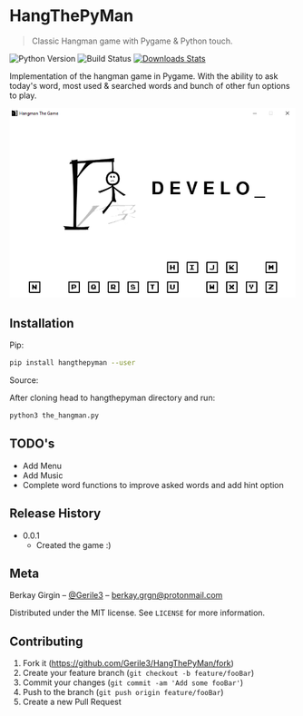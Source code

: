 # HangThePyMan

> Classic Hangman game with Pygame & Python touch.

![Python Version][pypi-image]
![Build Status][pypi-status]
[![Downloads Stats][pypi-version]][pypi-url]

Implementation of the hangman game in Pygame. With the ability to ask today's word, most used & searched words and bunch of other fun options to play.

![screen1](screenshots/screen1.png)

## Installation

Pip:

```sh
pip install hangthepyman --user
```

Source:

After cloning head to hangthepyman directory and run:

```sh
python3 the_hangman.py
```

## TODO's

- Add Menu
- Add Music
- Complete word functions to improve asked words and add hint option

## Release History

- 0.0.1
  - Created the game :)

## Meta

Berkay Girgin – [@Gerile3](https://github.com/Gerile3) – berkay.grgn@protonmail.com

Distributed under the MIT license. See ``LICENSE`` for more information.

## Contributing

1. Fork it (<https://github.com/Gerile3/HangThePyMan/fork>)
2. Create your feature branch (`git checkout -b feature/fooBar`)
3. Commit your changes (`git commit -am 'Add some fooBar'`)
4. Push to the branch (`git push origin feature/fooBar`)
5. Create a new Pull Request

<!-- Markdown link & img dfn's -->
[pypi-image]: https://img.shields.io/pypi/pyversions/hangthepyman
[pypi-url]: https://pypi.org/project/hangthepyman/
[pypi-version]: https://img.shields.io/pypi/v/hangthepyman
[pypi-status]: https://img.shields.io/pypi/status/hangthepyman
